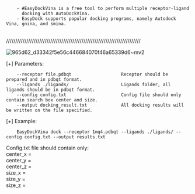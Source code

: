 
        - #EasyDockVina is a free tool to perform multiple receptor-ligand
          docking with AutoDockVina.	
        - EasyDock supports popular docking programs, namely Autodock Vina, gnina, and smina.	
<br/>
/////////////////////////////////////////////////////////////////////////<br/>

![965d62_d33342f5e56c446684070f46a65339d6~mv2](https://github.com/user-attachments/assets/0b02b8f8-0990-4a21-a543-6f22fdae3b89)

[+] Parameters:

        --receptor file.pdbqt                   Receptor should be prepared and in pdbqt format.
        --ligands ./ligands/                    Ligands folder, all ligands should be in pdbqt format.
        --config config.txt                     Config file should only contain search box center and size.
        --output docking_result.txt             All docking results will be written on the file specified.

[+] Example:

        EasyDockVina dock --receptor 1mq4.pdbqt --ligands ./ligands/ --config config.txt --output results.txt
        
        
Config.txt file should contain only:<br/>
center_x = <br/>
center_y = <br/>
center_z = <br/>
size_x = <br/>
size_y = <br/>
size_z =  <br/>

